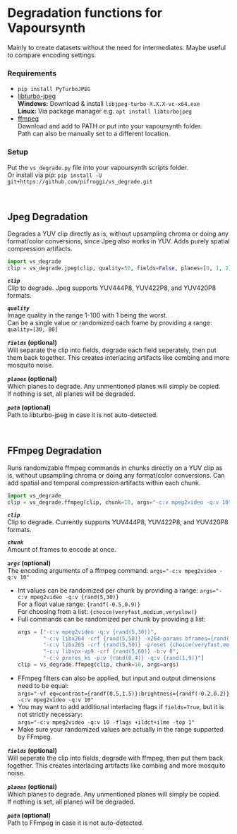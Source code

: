 # Degradation functions for Vapoursynth
Mainly to create datasets without the need for intermediates. Maybe useful to compare encoding settings.

### Requirements
   * `pip install PyTurboJPEG`
   * [libturbo-jpeg](https://github.com/libjpeg-turbo/libjpeg-turbo/releases)  
     __Windows:__ Download & install `libjpeg-turbo-X.X.X-vc-x64.exe`  
     __Linux:__ Via package manager e.g. `apt install libturbojpeg`
   * [ffmpeg](https://ffmpeg.org/download.html)  
     Download and add to PATH or put into your vapoursynth folder.  
     Path can also be manually set to a different location.


### Setup
Put the `vs_degrade.py` file into your vapoursynth scripts folder.  
Or install via pip: `pip install -U git+https://github.com/pifroggi/vs_degrade.git`

<br />

## Jpeg Degradation
Degrades a YUV clip directly as is, without upsampling chroma or doing any format/color conversions, since Jpeg also works in YUV. Adds purely spatial compression artifacts.

```python
import vs_degrade
clip = vs_degrade.jpeg(clip, quality=50, fields=False, planes=[0, 1, 2], path=None)
```

__*`clip`*__  
Clip to degrade. Jpeg supports YUV444P8, YUV422P8, and YUV420P8 formats.

__*`quality`*__  
Image quality in the range 1-100 with 1 being the worst.  
Can be a single value or randomized each frame by providing a range: `quality=[30, 80]`

__*`fields`* (optional)__  
Will separate the clip into fields, degrade each field seperately, then put them back together. This creates interlacing artifacts like combing and more mosquito noise.

__*`planes`* (optional)__  
Which planes to degrade. Any unmentioned planes will simply be copied.  
If nothing is set, all planes will be degraded.

__*`path`* (optional)__  
Path to libturbo-jpeg in case it is not auto-detected.

<br />

## FFmpeg Degradation
Runs randomizable ffmpeg commands in chunks directly on a YUV clip as is, without upsampling chroma or doing any format/color conversions. Can add spatial and temporal compression artifacts within each chunk.

```python
import vs_degrade
clip = vs_degrade.ffmpeg(clip, chunk=10, args="-c:v mpeg2video -q:v 10", fields=False, planes=[0, 1, 2], path=None)
```

__*`clip`*__  
Clip to degrade. Currently supports YUV444P8, YUV422P8, and YUV420P8 formats.

__*`chunk`*__  
Amount of frames to encode at once.

__*`args`* (optional)__  
The encoding arguments of a ffmpeg command: `args="-c:v mpeg2video -q:v 10"`  
* Int values can be randomized per chunk by providing a range: `args="-c:v mpeg2video -q:v {rand(5,30)}`  
  For a float value range: `{randf(-0.5,0.9)}`  
  For choosing from a list: `{choice(veryfast,medium,veryslow)}`  
* Full commands can be randomized per chunk by providing a list:
  ```python
  args = ["-c:v mpeg2video -q:v {rand(5,30)}",
          "-c:v libx264 -crf {rand(5,50)} -x264-params bframes={rand(0,16)}",
          "-c:v libx265 -crf {rand(5,50)} -preset {choice(veryfast,medium,veryslow)}",
          "-c:v libvpx-vp9 -crf {rand(5,60)} -b:v 0",
          "-c:v prores_ks -p:v {rand(0,4)} -q:v {rand(1,9)}"]
  clip = vs_degrade.ffmpeg(clip, chunk=10, args=args)
  ```
* FFmpeg filters can also be applied, but input and output dimensions need to be equal:  
  `args="-vf eq=contrast={randf(0.5,1.5)}:brightness={randf(-0.2,0.2)} -c:v mpeg2video -q:v 10"`  
* You may want to add additional interlacing flags if `fields=True`, but it is not strictly necessary:  
  `args="-c:v mpeg2video -q:v 10 -flags +ildct+ilme -top 1"`  
* Make sure your randomized values are actually in the range supported by FFmpeg.

__*`fields`* (optional)__  
Will seperate the clip into fields, degrade with ffmpeg, then put them back together. This creates interlacing artifacts like combing and more mosquito noise.

__*`planes`* (optional)__  
Which planes to degrade. Any unmentioned planes will simply be copied.  
If nothing is set, all planes will be degraded.

__*`path`* (optional)__  
Path to FFmpeg in case it is not auto-detected.
